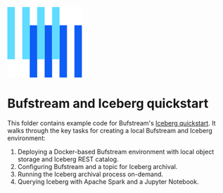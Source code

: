 ![The Buf logo](https://raw.githubusercontent.com/bufbuild/buf-examples/main/.github/buf-logo.svg)

# Bufstream and Iceberg quickstart

This folder contains example code for Bufstream's [Iceberg quickstart](https://buf.build/docs/bufstream/iceberg/quickstart/).
It walks through the key tasks for creating a local Bufstream and Iceberg environment:

1. Deploying a Docker-based Bufstream environment with local object storage and Iceberg REST catalog.
2. Configuring Bufstream and a topic for Iceberg archival.
3. Running the Iceberg archival process on-demand.
4. Querying Iceberg with Apache Spark and a Jupyter Notebook.

